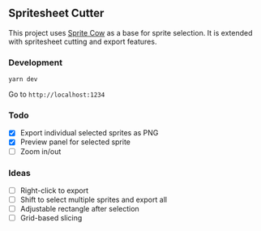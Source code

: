 ## Spritesheet Cutter

This project uses [Sprite Cow](https://github.com/jakearchibald/sprite-cow) as a base for sprite selection. It is extended with spritesheet cutting and export features.

### Development

```
yarn dev
```

Go to `http://localhost:1234`

### Todo
- [x] Export individual selected sprites as PNG
- [x] Preview panel for selected sprite
- [ ] Zoom in/out

### Ideas
- [ ] Right-click to export
- [ ] Shift to select multiple sprites and export all
- [ ] Adjustable rectangle after selection
- [ ] Grid-based slicing
